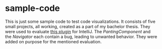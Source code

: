 # sample-code
This is just some sample code to test code visualizations.
It consists of five small projects, all working, created as a part of my bachelor thesis.
They were used to evaluate [this plugin](https://github.com/Jack119911/code-timeline) for IntelliJ.
The *PantingComponent* and the *Navigator* each contain a bug, leading to unwanted behavior.
They were added on purpose for the mentioned evaluation.
